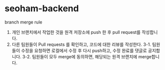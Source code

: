 # seoham-backend

branch merge rule

1. 개인 브랜치에서 작업한 것을 원격 저장소에 push 한 후 pull request를 작성합니다.
2. 다른 팀원들이 Pull requests 를 확인하고, 코드에 대한 리뷰를 작성한다.
3-1. 팀원들이 수정을 요청하면 로컬에서 수정 후 다시 push하고, 수정 완료를 댓글로 공지합니다.
3-2. 팀원들이 모두 merge에 동의하면, 해당되는 원격 브랜치에 merge합니다.

